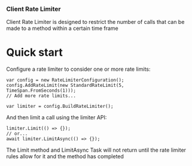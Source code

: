 ### Client Rate Limiter ###

Client Rate Limiter is designed to restrict the number of calls that can be made to a method within a certain time frame

# Quick start

Configure a rate limiter to consider one or more rate limits:

```
var config = new RateLimiterConfiguration();
config.AddRateLimit(new StandardRateLimit(5, TimeSpan.FromSeconds(1)));
// Add more rate limits...

var limiter = config.BuildRateLimiter();
```

And then limit a call using the limiter API:

```
limiter.Limit(() => {});
// or...
await limiter.LimitAsync(() => {});
```

The Limit method and LimitAsync Task will not return until the rate limiter rules allow for it and the method has completed
